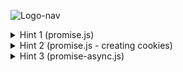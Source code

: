![Logo-nav](https://s3.ap-south-1.amazonaws.com/kalvi-education.github.io/front-end-web-development/Kalvium-Logo.png)

<details>
  <summary>Hint 1 (promise.js)</summary>

  ```js

  function getCookies(){
  setTimeout(()=>{
    let output = ""; // create a variable to store all the cookies
    // add your logic here to loop over all the cookies and store it in output variable.
    document.body.innerHTML = output;
  },1000);
};

  ```
  
</details>


<details>
  <summary>Hint 2 (promise.js - creating cookies)</summary>

  ```js

  function createCookie(newCookie){
  return new Promise((resolve,reject)=>{
    setTimeout(()=>{
    }
    )
  }}

  ```
  
</details>

<details>
  <summary>Hint 3 (promise-async.js) </summary>

  ```js
  async function init(){
  await createCookie(newCookie);
  getCookies();
  }

  ```
  
</details>
